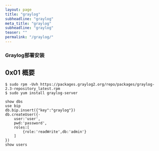 ```yaml
---
layout: page
title: "graylog"
subheadline: "graylog"
meta_title: "graylog"
subheadline: "graylog"
teaser: ""
permalink: "/graylog/"
---
```






### Graylog部署安装

## 0x01 概要

```
$ sudo rpm -Uvh https://packages.graylog2.org/repo/packages/graylog-2.3-repository_latest.rpm
$ sudo yum install graylog-server
```



```
show dbs
use bip
db.bip.insert({"key":"graylog"})
db.createUser({·
    user:'user',
    pwd:'password',
    roles:[
        {role:'readWrite',db:'admin'}
    ]
})
show users
```


